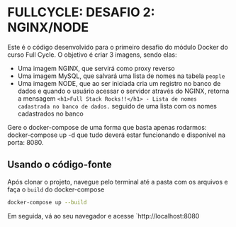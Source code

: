 # FULLCYCLE: DESAFIO 2: NGINX/NODE

Este é o código desenvolvido para o primeiro desafio do módulo Docker do curso Full Cycle. O objetivo é criar 3 imagens, sendo elas:
- Uma imagem NGINX, que servirá como proxy reverso
- Uma imagem MySQL, que salvará uma lista de nomes na tabela `people` 
- Uma imagem NODE, que ao ser iniciada cria um registro no banco de dados e quando o usuário acessar o servidor através do NGINX, retorna a mensagem `<h1>Full Stack Rocks!!</h1> - Lista de nomes cadastrada no banco de dados.` seguido de uma lista com os nomes cadastrados no banco

Gere o docker-compose de uma forma que basta apenas rodarmos: docker-compose up -d que tudo deverá estar funcionando e disponível na porta: 8080.



## Usando o código-fonte

Após clonar o projeto, navegue pelo terminal até a pasta com os arquivos e faça o `build` do docker-compose

```bash
docker-compose up --build
```

Em seguida, vá ao seu navegador e acesse `http://localhost:8080
